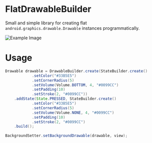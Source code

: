 FlatDrawableBuilder
===================

Small and simple library for creating flat `android.graphics.drawable.Drawable` instances programmatically.

![Example Image][1]


Usage
=====
```java
Drawable drawable = DrawableBuilder.create(StateBuilder.create()
			.setColor("#33B5E5")
			.setCornerRadius(5)
			.setVolume(Volume.BOTTOM, 4, "#0099CC")
			.setPadding(10)
			.setStroke(2, "#0099CC"))
	.addState(State.PRESSED, StateBuilder.create()
			.setColor("#33B5E5")
			.setCornerRadius(5)
			.setVolume(Volume.NONE, 4, "#0099CC")
			.setPadding(10)
			.setStroke(2, "#0099CC")
	.build();
	
BackgroundSetter.setBackgroundDrawable(drawable, view);
````

[1]: https://raw.githubusercontent.com/Gary111/FlatDrawableBuilder/master/sample/etc/screens/demo_1.png

